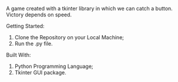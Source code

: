 A game created with a tkinter library in which we can catch a button. Victory depends on speed.

Getting Started:
1. Clone the Repository on your Local Machine;
2. Run the .py file.

Built With:
1. Python Programming Language;
2. Tkinter GUI package.
